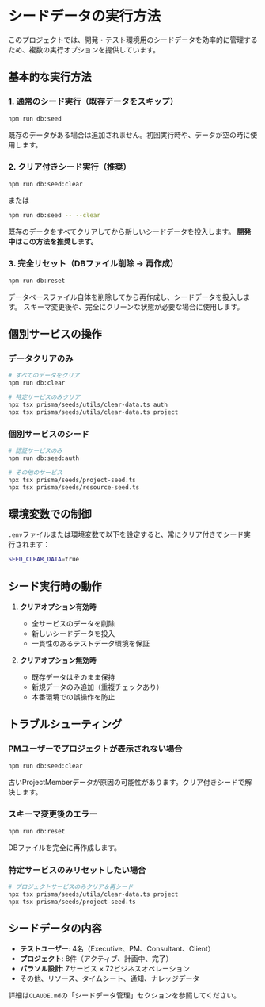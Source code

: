 # シードデータの実行方法

このプロジェクトでは、開発・テスト環境用のシードデータを効率的に管理するため、複数の実行オプションを提供しています。

## 基本的な実行方法

### 1. 通常のシード実行（既存データをスキップ）
```bash
npm run db:seed
```
既存のデータがある場合は追加されません。初回実行時や、データが空の時に使用します。

### 2. クリア付きシード実行（推奨）
```bash
npm run db:seed:clear
```
または
```bash
npm run db:seed -- --clear
```
既存のデータをすべてクリアしてから新しいシードデータを投入します。
**開発中はこの方法を推奨します。**

### 3. 完全リセット（DBファイル削除 → 再作成）
```bash
npm run db:reset
```
データベースファイル自体を削除してから再作成し、シードデータを投入します。
スキーマ変更後や、完全にクリーンな状態が必要な場合に使用します。

## 個別サービスの操作

### データクリアのみ
```bash
# すべてのデータをクリア
npm run db:clear

# 特定サービスのみクリア
npx tsx prisma/seeds/utils/clear-data.ts auth
npx tsx prisma/seeds/utils/clear-data.ts project
```

### 個別サービスのシード
```bash
# 認証サービスのみ
npm run db:seed:auth

# その他のサービス
npx tsx prisma/seeds/project-seed.ts
npx tsx prisma/seeds/resource-seed.ts
```

## 環境変数での制御

`.env`ファイルまたは環境変数で以下を設定すると、常にクリア付きでシード実行されます：
```bash
SEED_CLEAR_DATA=true
```

## シード実行時の動作

1. **クリアオプション有効時**
   - 全サービスのデータを削除
   - 新しいシードデータを投入
   - 一貫性のあるテストデータ環境を保証

2. **クリアオプション無効時**
   - 既存データはそのまま保持
   - 新規データのみ追加（重複チェックあり）
   - 本番環境での誤操作を防止

## トラブルシューティング

### PMユーザーでプロジェクトが表示されない場合
```bash
npm run db:seed:clear
```
古いProjectMemberデータが原因の可能性があります。クリア付きシードで解決します。

### スキーマ変更後のエラー
```bash
npm run db:reset
```
DBファイルを完全に再作成します。

### 特定サービスのみリセットしたい場合
```bash
# プロジェクトサービスのみクリア＆再シード
npx tsx prisma/seeds/utils/clear-data.ts project
npx tsx prisma/seeds/project-seed.ts
```

## シードデータの内容

- **テストユーザー**: 4名（Executive、PM、Consultant、Client）
- **プロジェクト**: 8件（アクティブ、計画中、完了）
- **パラソル設計**: 7サービス × 72ビジネスオペレーション
- その他、リソース、タイムシート、通知、ナレッジデータ

詳細は`CLAUDE.md`の「シードデータ管理」セクションを参照してください。